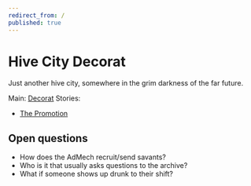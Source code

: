 ```yaml
---
redirect_from: /
published: true
---
```


# Hive City Decorat

Just another hive city, somewhere in the grim darkness of the far future.

Main: [Decorat](places/hive_decorat.md)
Stories:
 - [The Promotion](stories/the_promotion.md)

Open questions
--------------

- How does the AdMech recruit/send savants?
- Who is it that usually asks questions to the archive?
- What if someone shows up drunk to their shift?

<!-- {% include toc.html %} -->
